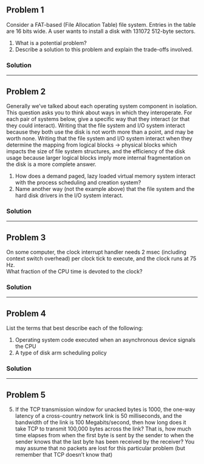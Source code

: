## Problem 1 
Consider a FAT-based (File Allocation Table) file system. Entries in the table are 16 bits wide. A user wants to install a disk with 131072 512-byte sectors. 
1. What is a potential problem?
2. Describe a solution to this problem and explain the trade-offs involved.

### Solution

<hr>

## Problem 2
Generally we’ve talked about each operating system component in isolation. This question asks you to think about ways in which they interoperate. For each pair of systems below, give a specific way that they interact (or that they could interact). Writing that the file system and I/O system interact because they both use the disk is not worth more than a point, and may be worth none. Writing that the file system and
I/O system interact when they determine the mapping from logical blocks → physical blocks which impacts the size of file system structures, and the efficiency of the disk usage because larger logical blocks imply more internal fragmentation on the disk is a more complete answer.

1. How does a demand paged, lazy loaded virtual memory system interact with the process scheduling and creation system?
2. Name another way (not the example above) that the file system and the hard disk drivers in the I/O system interact.

### Solution

<hr>

## Problem 3

On some computer, the clock interrupt handler needs 2 msec (including context switch overhead) per clock tick to execute, and the clock runs at 75 Hz.\
What fraction of the CPU time is devoted to the clock?
### Solution

<hr>

## Problem 4
List the terms that best describe each of the following:
1. Operating system code executed when an asynchronous device signals the CPU
2. A type of disk arm scheduling policy

### Solution

<hr>

## Problem 5

5. If the TCP transmission window for unacked bytes is 1000, the one-way latency of a
cross-country network link is 50 milliseconds, and the bandwidth of the link is 100
Megabits/second, then how long does it take TCP to transmit 100,000 bytes across
the link? That is, how much time elapses from when the first byte is sent by the
sender to when the sender knows that the last byte has been received by the receiver?
You may assume that no packets are lost for this particular problem (but remember
that TCP doesn’t know that)